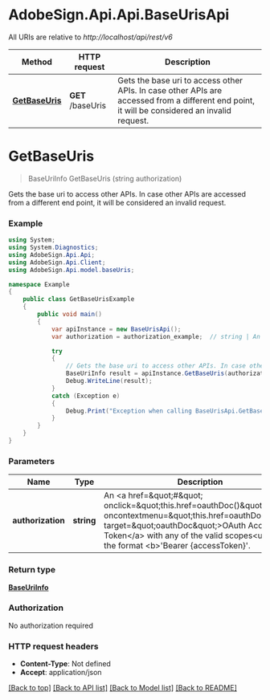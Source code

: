 # AdobeSign.Api.Api.BaseUrisApi

All URIs are relative to *http://localhost/api/rest/v6*

Method | HTTP request | Description
------------- | ------------- | -------------
[**GetBaseUris**](BaseUrisApi.md#getbaseuris) | **GET** /baseUris | Gets the base uri to access other APIs. In case other APIs are accessed from a different end point, it will be considered an invalid request.


<a name="getbaseuris"></a>
# **GetBaseUris**
> BaseUriInfo GetBaseUris (string authorization)

Gets the base uri to access other APIs. In case other APIs are accessed from a different end point, it will be considered an invalid request.

### Example
```csharp
using System;
using System.Diagnostics;
using AdobeSign.Api.Api;
using AdobeSign.Api.Client;
using AdobeSign.Api.model.baseUris;

namespace Example
{
    public class GetBaseUrisExample
    {
        public void main()
        {
            var apiInstance = new BaseUrisApi();
            var authorization = authorization_example;  // string | An <a href=\"#\" onclick=\"this.href=oauthDoc()\" oncontextmenu=\"this.href=oauthDoc()\" target=\"oauthDoc\">OAuth Access Token</a> with any of the valid scopes<ul></ul>in the format <b>'Bearer {accessToken}'.

            try
            {
                // Gets the base uri to access other APIs. In case other APIs are accessed from a different end point, it will be considered an invalid request.
                BaseUriInfo result = apiInstance.GetBaseUris(authorization);
                Debug.WriteLine(result);
            }
            catch (Exception e)
            {
                Debug.Print("Exception when calling BaseUrisApi.GetBaseUris: " + e.Message );
            }
        }
    }
}
```

### Parameters

Name | Type | Description  | Notes
------------- | ------------- | ------------- | -------------
 **authorization** | **string**| An &lt;a href&#x3D;\&quot;#\&quot; onclick&#x3D;\&quot;this.href&#x3D;oauthDoc()\&quot; oncontextmenu&#x3D;\&quot;this.href&#x3D;oauthDoc()\&quot; target&#x3D;\&quot;oauthDoc\&quot;&gt;OAuth Access Token&lt;/a&gt; with any of the valid scopes&lt;ul&gt;&lt;/ul&gt;in the format &lt;b&gt;&#39;Bearer {accessToken}&#39;. | 

### Return type

[**BaseUriInfo**](BaseUriInfo.md)

### Authorization

No authorization required

### HTTP request headers

 - **Content-Type**: Not defined
 - **Accept**: application/json

[[Back to top]](#) [[Back to API list]](../README.md#documentation-for-api-endpoints) [[Back to Model list]](../README.md#documentation-for-models) [[Back to README]](../README.md)

